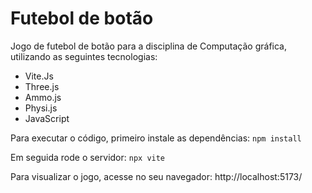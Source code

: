 # Futebol de botão

Jogo de futebol de botão para a disciplina de Computação gráfica, utilizando as seguintes tecnologias:

- Vite.Js
- Three.js
- Ammo.js
- Physi.js
- JavaScript

Para executar o código, primeiro instale as dependências: `npm install`

Em seguida rode o servidor: `npx vite`

Para visualizar o jogo, acesse no seu navegador: http://localhost:5173/
